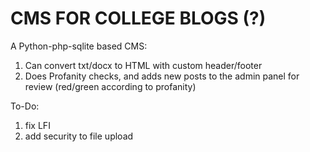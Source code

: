 # CMS FOR COLLEGE BLOGS (?)
A Python-php-sqlite based CMS:

1. Can convert txt/docx to HTML with custom header/footer
2. Does Profanity checks, and adds new posts to the admin panel for review (red/green according to profanity)

To-Do:

1. fix LFI
2. add security to file upload

